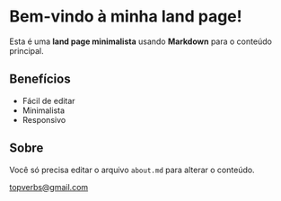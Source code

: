 # Bem-vindo à minha land page!

Esta é uma **land page minimalista** usando **Markdown** para o conteúdo principal.

## Benefícios

- Fácil de editar
- Minimalista
- Responsivo

## Sobre

Você só precisa editar o arquivo `about.md` para alterar o conteúdo.       

topverbs@gmail.com

